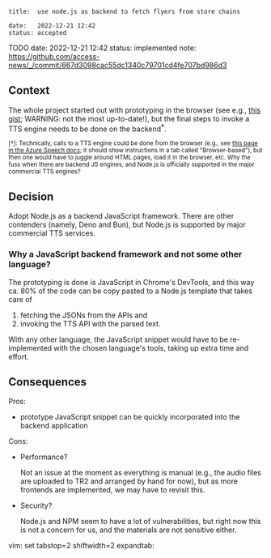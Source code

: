     title:  use node.js as backend to fetch flyers from store chains

    date:   2022-12-21 12:42
    status: accepted

TODO
    date:   2022-12-21 12:42
    status: implemented
    note: https://github.com/access-news/_/commit/667d3098cac55dc1340c79701cd4fe707bd986d3

## Context

The whole project started out with prototyping in the browser (see e.g., [this gist](https://gist.github.com/toraritte/a47ad823dd1b0769aac1bdf06191e84f#file-for_browser-js); WARNING: not the most up-to-date!), but the final steps to invoke a TTS engine needs to be done on the backend<sup><b>†</b></sup>.

<sup>\[†]: Technically, calls to a TTS engine could be done from the browser (e.g., see [this page in the Azure Speech docs](https://learn.microsoft.com/en-us/azure/cognitive-services/speech-service/quickstarts/setup-platform?pivots=programming-language-javascript&tabs=linux%2Cubuntu%2Cdotnet%2Cjre%2Cmaven%2Cbrowser%2Cmac%2Cpypi); it should show instructions in a tab called "Browser-based"), but then one would have to juggle around HTML pages, load it in the browser, etc. Why the fuss when there are backend JS engines, and Node.js is officially supported in the major commercial TTS engines?</sup>

## Decision

Adopt Node.js as a backend JavaScript framework. There are other contenders (namely, Deno and Bun), but Node.js is supported by major commercial TTS services.

### Why a JavaScript backend framework and not some other language?

The prototyping is done is JavaScript in Chrome's DevTools, and this way ca. 80% of the code can be copy pasted to a Node.js template that takes care of

1. fetching the JSONs from the APIs and
2. invoking the TTS API with the parsed text.

With any other language, the JavaScript snippet would have to be re-implemented with the chosen language's tools, taking up extra time and effort.

## Consequences

Pros:

+ prototype JavaScript snippet can be quickly incorporated into the backend application

Cons:

+ Performance?

  Not an issue at the moment as everything is manual (e.g., the audio files are uploaded to TR2 and arranged by hand for now), but as more frontends are implemented, we may have to revisit this.

+ Security?

  Node.js and NPM seem to have a lot of vulnerabilities, but right now this is not a concern for us, and the materials are not sensitive either.

vim: set tabstop=2 shiftwidth=2 expandtab:
